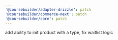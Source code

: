 ```yaml
---
'@coursebuilder/adapter-drizzle': patch
'@coursebuilder/commerce-next': patch
'@coursebuilder/core': patch
---
```


add ability to init product with a type, fix waitlist logic
